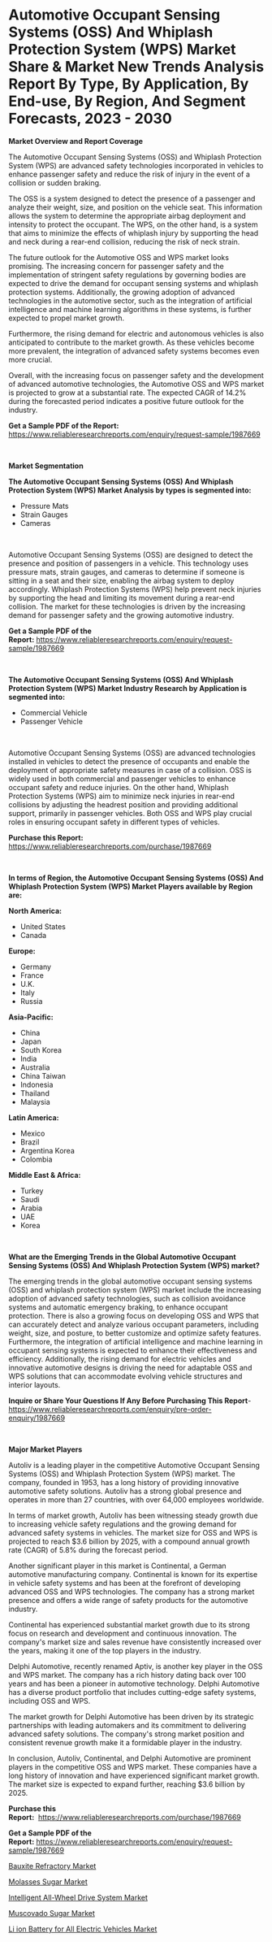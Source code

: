 <p><h1>Automotive Occupant Sensing Systems (OSS) And Whiplash Protection System (WPS) Market Share & Market New Trends Analysis Report By Type, By Application, By End-use, By Region, And Segment Forecasts, 2023 - 2030</h1></p><p><strong>Market Overview and Report Coverage</strong></p>
<p><p>The Automotive Occupant Sensing Systems (OSS) and Whiplash Protection System (WPS) are advanced safety technologies incorporated in vehicles to enhance passenger safety and reduce the risk of injury in the event of a collision or sudden braking.</p><p>The OSS is a system designed to detect the presence of a passenger and analyze their weight, size, and position on the vehicle seat. This information allows the system to determine the appropriate airbag deployment and intensity to protect the occupant. The WPS, on the other hand, is a system that aims to minimize the effects of whiplash injury by supporting the head and neck during a rear-end collision, reducing the risk of neck strain.</p><p>The future outlook for the Automotive OSS and WPS market looks promising. The increasing concern for passenger safety and the implementation of stringent safety regulations by governing bodies are expected to drive the demand for occupant sensing systems and whiplash protection systems. Additionally, the growing adoption of advanced technologies in the automotive sector, such as the integration of artificial intelligence and machine learning algorithms in these systems, is further expected to propel market growth.</p><p>Furthermore, the rising demand for electric and autonomous vehicles is also anticipated to contribute to the market growth. As these vehicles become more prevalent, the integration of advanced safety systems becomes even more crucial.</p><p>Overall, with the increasing focus on passenger safety and the development of advanced automotive technologies, the Automotive OSS and WPS market is projected to grow at a substantial rate. The expected CAGR of 14.2% during the forecasted period indicates a positive future outlook for the industry.</p></p>
<p><strong>Get a Sample PDF of the Report:</strong> <a href="https://www.reliableresearchreports.com/enquiry/request-sample/1987669">https://www.reliableresearchreports.com/enquiry/request-sample/1987669</a></p>
<p>&nbsp;</p>
<p><strong>Market Segmentation</strong></p>
<p><strong>The Automotive Occupant Sensing Systems (OSS) And Whiplash Protection System (WPS) Market Analysis by types is segmented into:</strong></p>
<p><ul><li>Pressure Mats</li><li>Strain Gauges</li><li>Cameras</li></ul></p>
<p>&nbsp;</p>
<p><p>Automotive Occupant Sensing Systems (OSS) are designed to detect the presence and position of passengers in a vehicle. This technology uses pressure mats, strain gauges, and cameras to determine if someone is sitting in a seat and their size, enabling the airbag system to deploy accordingly. Whiplash Protection Systems (WPS) help prevent neck injuries by supporting the head and limiting its movement during a rear-end collision. The market for these technologies is driven by the increasing demand for passenger safety and the growing automotive industry.</p></p>
<p><strong>Get a Sample PDF of the Report:</strong>&nbsp;<a href="https://www.reliableresearchreports.com/enquiry/request-sample/1987669">https://www.reliableresearchreports.com/enquiry/request-sample/1987669</a></p>
<p>&nbsp;</p>
<p><strong>The Automotive Occupant Sensing Systems (OSS) And Whiplash Protection System (WPS) Market Industry Research by Application is segmented into:</strong></p>
<p><ul><li>Commercial Vehicle</li><li>Passenger Vehicle</li></ul></p>
<p>&nbsp;</p>
<p><p>Automotive Occupant Sensing Systems (OSS) are advanced technologies installed in vehicles to detect the presence of occupants and enable the deployment of appropriate safety measures in case of a collision. OSS is widely used in both commercial and passenger vehicles to enhance occupant safety and reduce injuries. On the other hand, Whiplash Protection Systems (WPS) aim to minimize neck injuries in rear-end collisions by adjusting the headrest position and providing additional support, primarily in passenger vehicles. Both OSS and WPS play crucial roles in ensuring occupant safety in different types of vehicles.</p></p>
<p><strong>Purchase this Report:</strong>&nbsp; <a href="https://www.reliableresearchreports.com/purchase/1987669">https://www.reliableresearchreports.com/purchase/1987669</a></p>
<p>&nbsp;</p>
<p><strong>In terms of Region, the Automotive Occupant Sensing Systems (OSS) And Whiplash Protection System (WPS) Market Players available by Region are:</strong></p>
<p>
    <p> <strong> North America: </strong>
        <ul>
            <li>United States</li>
            <li>Canada</li>
        </ul>
        </p> 
    <p> <strong> Europe: </strong>
        <ul>
            <li>Germany</li>
            <li>France</li>
            <li>U.K.</li>
            <li>Italy</li>
            <li>Russia</li>
        </ul>
        </p> 
    <p> <strong> Asia-Pacific: </strong>
        <ul>
            <li>China</li>
            <li>Japan</li>
            <li>South Korea</li>
            <li>India</li>
            <li>Australia</li>
            <li>China Taiwan</li>
            <li>Indonesia</li>
            <li>Thailand</li>
            <li>Malaysia</li>
        </ul>
        </p> 
    <p> <strong> Latin America: </strong>
        <ul>
            <li>Mexico</li>
            <li>Brazil</li>
            <li>Argentina Korea</li>
            <li>Colombia</li>
        </ul>
        </p> 
    <p> <strong> Middle East & Africa: </strong>
        <ul>
            <li>Turkey</li>
            <li>Saudi</li>
            <li>Arabia</li>
            <li>UAE</li>
            <li>Korea</li>
        </ul>
    </p>
    </p>
<p>&nbsp;</p>
<p><strong>What are the Emerging Trends in the Global Automotive Occupant Sensing Systems (OSS) And Whiplash Protection System (WPS) market?</strong></p>
<p><p>The emerging trends in the global automotive occupant sensing systems (OSS) and whiplash protection system (WPS) market include the increasing adoption of advanced safety technologies, such as collision avoidance systems and automatic emergency braking, to enhance occupant protection. There is also a growing focus on developing OSS and WPS that can accurately detect and analyze various occupant parameters, including weight, size, and posture, to better customize and optimize safety features. Furthermore, the integration of artificial intelligence and machine learning in occupant sensing systems is expected to enhance their effectiveness and efficiency. Additionally, the rising demand for electric vehicles and innovative automotive designs is driving the need for adaptable OSS and WPS solutions that can accommodate evolving vehicle structures and interior layouts.</p></p>
<p><strong>Inquire or Share Your Questions If Any Before Purchasing This Report</strong>- <a href="https://www.reliableresearchreports.com/enquiry/pre-order-enquiry/1987669">https://www.reliableresearchreports.com/enquiry/pre-order-enquiry/1987669</a></p>
<p>&nbsp;</p>
<p><strong>Major Market Players</strong></p>
<p><p>Autoliv is a leading player in the competitive Automotive Occupant Sensing Systems (OSS) and Whiplash Protection System (WPS) market. The company, founded in 1953, has a long history of providing innovative automotive safety solutions. Autoliv has a strong global presence and operates in more than 27 countries, with over 64,000 employees worldwide.</p><p>In terms of market growth, Autoliv has been witnessing steady growth due to increasing vehicle safety regulations and the growing demand for advanced safety systems in vehicles. The market size for OSS and WPS is projected to reach $3.6 billion by 2025, with a compound annual growth rate (CAGR) of 5.8% during the forecast period.</p><p>Another significant player in this market is Continental, a German automotive manufacturing company. Continental is known for its expertise in vehicle safety systems and has been at the forefront of developing advanced OSS and WPS technologies. The company has a strong market presence and offers a wide range of safety products for the automotive industry.</p><p>Continental has experienced substantial market growth due to its strong focus on research and development and continuous innovation. The company's market size and sales revenue have consistently increased over the years, making it one of the top players in the industry.</p><p>Delphi Automotive, recently renamed Aptiv, is another key player in the OSS and WPS market. The company has a rich history dating back over 100 years and has been a pioneer in automotive technology. Delphi Automotive has a diverse product portfolio that includes cutting-edge safety systems, including OSS and WPS.</p><p>The market growth for Delphi Automotive has been driven by its strategic partnerships with leading automakers and its commitment to delivering advanced safety solutions. The company's strong market position and consistent revenue growth make it a formidable player in the industry.</p><p>In conclusion, Autoliv, Continental, and Delphi Automotive are prominent players in the competitive OSS and WPS market. These companies have a long history of innovation and have experienced significant market growth. The market size is expected to expand further, reaching $3.6 billion by 2025.</p></p>
<p><strong>Purchase this Report:</strong>&nbsp;&nbsp;<a href="https://www.reliableresearchreports.com/purchase/1987669">https://www.reliableresearchreports.com/purchase/1987669</a></p>
<p></p>
<p><strong>Get a Sample PDF of the Report:</strong>&nbsp;<a href="https://www.reliableresearchreports.com/enquiry/request-sample/1987669">https://www.reliableresearchreports.com/enquiry/request-sample/1987669</a></p>
<p><p><a href="https://www.linkedin.com/pulse/bauxite-refractory-market-research-report-unlocks-analysis-ut9af/">Bauxite Refractory Market</a></p><p><a href="https://medium.com/@beverlychen69/molasses-sugar-market-size-market-outlook-and-market-forecast-2023-to-2030-dfac9ffad598">Molasses Sugar Market</a></p><p><a href="https://github.com/ChiragRp1/Market-Research-Report-List-1/blob/main/intelligent-all-wheel-drive-system-market.md">Intelligent All-Wheel Drive System Market</a></p><p><a href="https://medium.com/@marilynadams76/muscovado-sugar-market-size-market-outlook-and-market-forecast-2023-to-2030-740756f252aa">Muscovado Sugar Market</a></p><p><a href="https://github.com/ChiragRP21/Market-Research-Report-List-1/blob/main/li-ion-battery-for-all-electric-vehicles-market.md">Li ion Battery for All Electric Vehicles Market</a></p></p>
